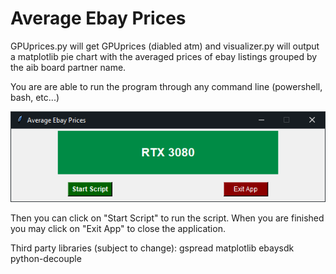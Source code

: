 ﻿# Average Ebay Prices
GPUprices.py will get GPUprices (diabled atm) and visualizer.py will output a matplotlib pie chart with the averaged prices of ebay listings grouped by the aib board partner name.

You are are able to run the program through any command line (powershell, bash, etc...) 

![alt text](https://github.com/octavian-stoch/average_ebay_prices_app/blob/main/images/gui.PNG?raw=true)

Then you can click on "Start Script" to run the script. When you are finished
you may click on "Exit App" to close the application.

Third party libraries (subject to change):
gspread
matplotlib
ebaysdk
python-decouple
